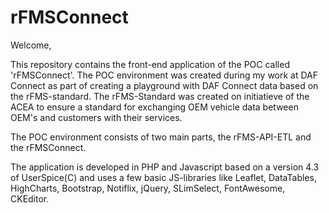 # rFMSConnect
Welcome,

This repository contains the front-end application of the POC called 'rFMSConnect'.
The POC environment was created during my work at DAF Connect as part of creating a playground with DAF Connect data based on the rFMS-standard. The rFMS-Standard was created on initiatieve of the ACEA to ensure a standard for exchanging OEM vehicle data between OEM's and customers with their services.

The POC environment consists of two main parts, the rFMS-API-ETL and the rFMSConnect.

The application is developed in PHP and Javascript based on a version 4.3 of UserSpice(C) and uses a few basic JS-libraries like Leaflet, DataTables, HighCharts, Bootstrap, Notiflix, jQuery, SLimSelect, FontAwesome, CKEditor.


